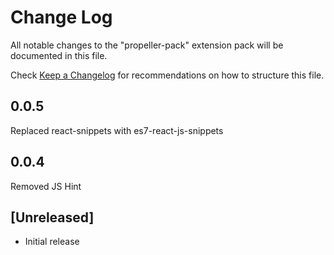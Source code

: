 # Change Log

All notable changes to the "propeller-pack" extension pack will be documented in this file.

Check [Keep a Changelog](http://keepachangelog.com/) for recommendations on how to structure this file.

## 0.0.5

Replaced react-snippets with es7-react-js-snippets

## 0.0.4

Removed JS Hint

## [Unreleased]

- Initial release

